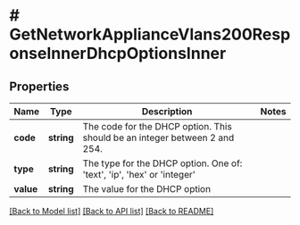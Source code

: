# # GetNetworkApplianceVlans200ResponseInnerDhcpOptionsInner

## Properties

Name | Type | Description | Notes
------------ | ------------- | ------------- | -------------
**code** | **string** | The code for the DHCP option. This should be an integer between 2 and 254. |
**type** | **string** | The type for the DHCP option. One of: &#39;text&#39;, &#39;ip&#39;, &#39;hex&#39; or &#39;integer&#39; |
**value** | **string** | The value for the DHCP option |

[[Back to Model list]](../../README.md#models) [[Back to API list]](../../README.md#endpoints) [[Back to README]](../../README.md)
